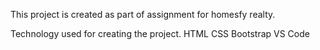 This project is created as part of assignment for homesfy realty.

Technology used for creating the project.
  HTML
  CSS
  Bootstrap
  VS Code
